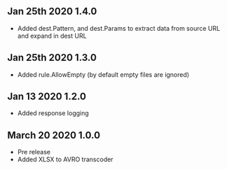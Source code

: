 ## Jan 25th 2020 1.4.0
 - Added dest.Pattern, and dest.Params to extract data from source URL and expand in dest URL
 
## Jan 25th 2020 1.3.0
 - Added rule.AllowEmpty (by default empty files are ignored)
 
## Jan 13 2020 1.2.0
 - Added response logging
 
## March 20 2020 1.0.0
 - Pre release
 - Added XLSX to AVRO transcoder
 